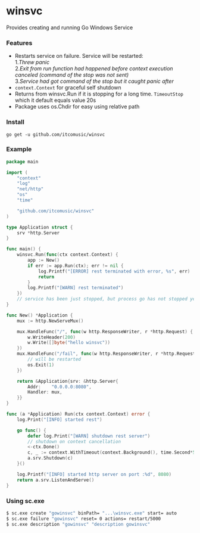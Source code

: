 # winsvc
Provides creating and running Go Windows Service

### Features
- Restarts service on failure. Service will be restarted:  
1.*Threw panic*  
2.*Exit from run function had happened before context execution canceled (command of the stop was not sent)*  
3.*Service had got command of the stop but it caught panic after*
- `context.Context` for graceful self shutdown
- Returns from winsvc.Run if it is stopping for a long time. `TimeoutStop` which it default equals value 20s
- Package uses os.Chdir for easy using relative path

### Install
```go get -u github.com/itcomusic/winsvc```

### Example
```go
package main

import (
	"context"
	"log"
	"net/http"
	"os"
	"time"

	"github.com/itcomusic/winsvc"
)

type Application struct {
	srv *http.Server
}

func main() {
	winsvc.Run(func(ctx context.Context) {
		app := New()
		if err := app.Run(ctx); err != nil {
			log.Printf("[ERROR] rest terminated with error, %s", err)
			return
		}
		log.Printf("[WARN] rest terminated")
	})
	// service has been just stopped, but process go has not stopped yet that is why recommendation is to not write any logic
}

func New() *Application {
	mux := http.NewServeMux()

	mux.HandleFunc("/", func(w http.ResponseWriter, r *http.Request) {
		w.WriteHeader(200)
		w.Write([]byte("hello winsvc"))
	})
	mux.HandleFunc("/fail", func(w http.ResponseWriter, r *http.Request) {
		// will be restarted
		os.Exit(1)
	})

	return &Application{srv: &http.Server{
		Addr:    "0.0.0.0:8080",
		Handler: mux,
	}}
}

func (a *Application) Run(ctx context.Context) error {
	log.Print("[INFO] started rest")

	go func() {
		defer log.Print("[WARN] shutdown rest server")
		// shutdown on context cancellation
		<-ctx.Done()
		c, _ := context.WithTimeout(context.Background(), time.Second*5)
		a.srv.Shutdown(c)
	}()

	log.Printf("[INFO] started http server on port :%d", 8080)
	return a.srv.ListenAndServe()
}
```
### Using sc.exe
```sh
$ sc.exe create "gowinsvc" binPath= "...\winsvc.exe" start= auto
$ sc.exe failure "gowinsvc" reset= 0 actions= restart/5000
$ sc.exe description "gowinsvc" "description gowinsvc"
```
